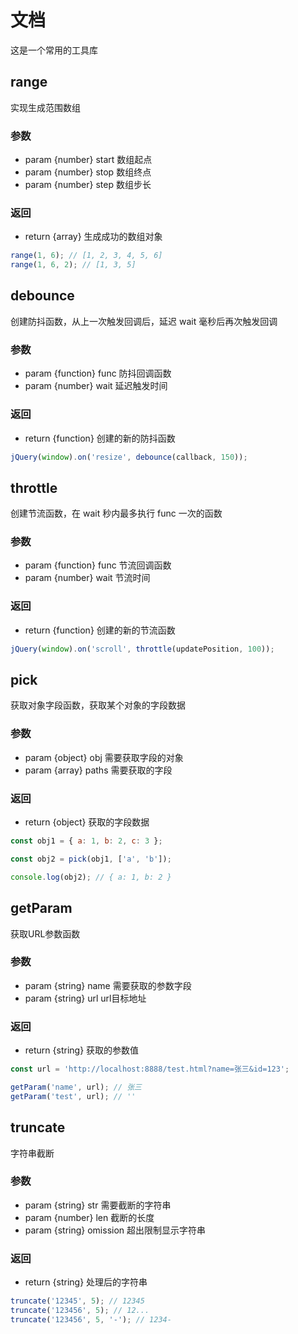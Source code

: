 # 文档

这是一个常用的工具库

## range

实现生成范围数组

### 参数
- param {number} start 数组起点
- param {number} stop 数组终点
- param {number} step 数组步长
### 返回
- return {array} 生成成功的数组对象

```js
range(1, 6); // [1, 2, 3, 4, 5, 6]
range(1, 6, 2); // [1, 3, 5]
```

## debounce

创建防抖函数，从上一次触发回调后，延迟 wait 毫秒后再次触发回调

### 参数
- param {function} func 防抖回调函数
- param {number} wait 延迟触发时间
### 返回
- return {function} 创建的新的防抖函数

```js
jQuery(window).on('resize', debounce(callback, 150));
```

## throttle

创建节流函数，在 wait 秒内最多执行 func 一次的函数

### 参数
- param {function} func 节流回调函数
- param {number} wait 节流时间
### 返回
- return {function} 创建的新的节流函数

```js
jQuery(window).on('scroll', throttle(updatePosition, 100));
```

## pick

获取对象字段函数，获取某个对象的字段数据

### 参数
- param {object} obj 需要获取字段的对象
- param {array} paths 需要获取的字段
### 返回
- return {object} 获取的字段数据

```js
const obj1 = { a: 1, b: 2, c: 3 };

const obj2 = pick(obj1, ['a', 'b']);

console.log(obj2); // { a: 1, b: 2 }
```

## getParam

获取URL参数函数

### 参数
- param {string} name 需要获取的参数字段 
- param {string} url url目标地址
### 返回
- return {string} 获取的参数值

```js
const url = 'http://localhost:8888/test.html?name=张三&id=123';

getParam('name', url); // 张三
getParam('test', url); // ''
```

## truncate

字符串截断

### 参数
- param {string} str 需要截断的字符串
- param {number} len 截断的长度
- param {string} omission 超出限制显示字符串
### 返回
- return {string} 处理后的字符串

```js
truncate('12345', 5); // 12345
truncate('123456', 5); // 12...
truncate('123456', 5, '-'); // 1234-
```
